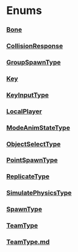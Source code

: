 # Enums
### [**Bone**](Bone.md)
### [**CollisionResponse**](CollisionResponse.md)
### [**GroupSpawnType**](GroupSpawnType.md)
### [**Key**](Key.md)
### [**KeyInputType**](KeyInputType.md)
### [**LocalPlayer**](LocalPlayer.md)
### [**ModeAnimStateType**](ModeAnimStateType.md)
### [**ObjectSelectType**](ObjectSelectType.md)
### [**PointSpawnType**](PointSpawnType.md)
### [**ReplicateType**](ReplicateType.md)
### [**SimulatePhysicsType**](SimulatePhysicsType.md)
### [**SpawnType**](SpawnType.md)
### [**TeamType**](TeamType.md)
### [**TeamType.md**](TeamType.md.md)

